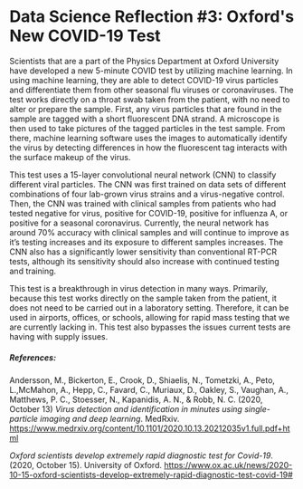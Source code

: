 # Data Science Reflection #3: Oxford's New COVID-19 Test


Scientists that are a part of the Physics Department at Oxford University have developed a new 5-minute COVID test by utilizing machine learning. In using machine learning, they are able to detect COVID-19 virus particles and differentiate them from other seasonal flu viruses or coronaviruses. The test works directly on a throat swab taken from the patient, with no need to alter or prepare the sample. First, any virus particles that are found in the sample are tagged with a short fluorescent DNA strand. A microscope is then used to take pictures of the tagged particles in the test sample. From there, machine learning software uses the images to automatically identify the virus by detecting differences in how the fluorescent tag interacts with the surface makeup of the virus.


This test uses a 15-layer convolutional neural network (CNN) to classify different viral particles. The CNN was first trained on data sets of different combinations of four lab-grown virus strains and a virus-negative control. Then, the CNN was trained with clinical samples from patients who had tested negative for virus, positive for COVID-19, positive for influenza A, or positive for a seasonal coronavirus. Currently, the neural network has around 70% accuracy with clinical samples and will continue to improve as it’s testing increases and its exposure to different samples increases. The CNN also has a significantly lower sensitivity than conventional RT-PCR tests, although its sensitivity should also increase with continued testing and training.


This test is a breakthrough in virus detection in many ways. Primarily, because this test works directly on the sample taken from the patient, it does not need to be carried out in a laboratory setting. Therefore, it can be used in airports, offices, or schools, allowing for rapid mass testing that we are currently lacking in. This test also bypasses the issues current tests are having with supply issues.


##### References:
Andersson, M., Bickerton, E., Crook, D., Shiaelis, N., Tometzki, A., Peto, L.,McMahon, A., Hepp, C., Favard, C., Muriaux, D., Oakley, S., Vaughan, A., Matthews, P. C., Stoesser, N., Kapanidis, A. N., & Robb, N. C. (2020, October 13) *Virus detection and identification in minutes using single-particle imaging and deep learning*. MedRxiv. https://www.medrxiv.org/content/10.1101/2020.10.13.20212035v1.full.pdf+html

*Oxford scientists develop extremely rapid diagnostic test for Covid-19*. (2020, October 15). University of Oxford. https://www.ox.ac.uk/news/2020-10-15-oxford-scientists-develop-extremely-rapid-diagnostic-test-covid-19#
